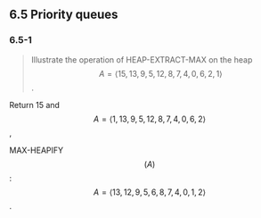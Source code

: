 ## 6.5 Priority queues

### 6.5-1

> Illustrate the operation of HEAP-EXTRACT-MAX on the heap $$A = \left \langle 15, 13, 9, 5, 12, 8, 7, 4, 0, 6, 2, 1 \right \rangle$$.

Return 15 and $$A = \left \langle 1, 13, 9, 5, 12, 8, 7, 4, 0, 6, 2 \right \rangle$$,

MAX-HEAPIFY$$(A)$$: $$A = \left \langle 13, 12, 9, 5, 6, 8, 7, 4, 0, 1, 2 \right \rangle$$.

